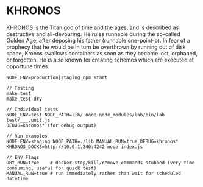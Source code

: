 KHRONOS
=======

KHRONOS is the Titan god of time and the ages, and is described as destructive and all-devouring. 
He rules runnable during the so-called Golden Age, after deposing his father (runnable one-point-o). 
In fear of a prophecy that he would be in turn be overthrown by running out of disk space, Kronos swallows containers as soon as they become lost, orphaned, or forgotten. 
He is also known for creating schemes which are executed at opportune times.

```
NODE_ENV=production|staging npm start

// Testing
make test
make test-dry

// Individual tests
NODE_ENV=test NODE_PATH=lib/ node node_modules/lab/bin/lab test/___.unit.js
DEBUG=khronos* (for debug output)

// Run examples
NODE_ENV=staging NODE_PATH=./lib MANUAL_RUN=true DEBUG=khronos* KHRONOS_DOCKS=http://10.0.1.240:4242 node index.js

// ENV Flags
DRY_RUN=true    # docker stop/kill/remove commands stubbed (very time consuming, useful for quick test)
MANUAL_RUN=true # run immediately rather than wait for scheduled datetime
```
